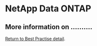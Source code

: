 # NetApp Data ONTAP

## More information on ..........









[Return to Best Practise detail](./Example_Page_For_Section_1.md).
